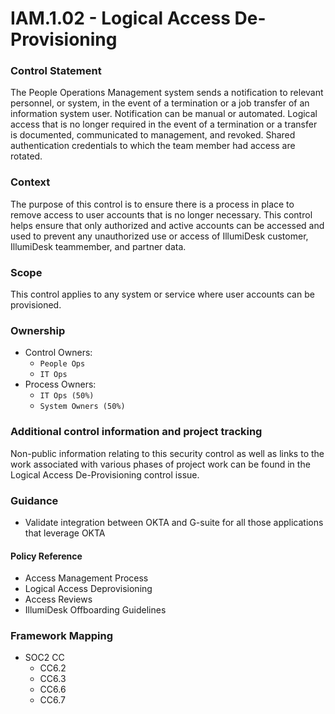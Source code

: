 # IAM.1.02 - Logical Access De-Provisioning



### Control Statement

The People Operations Management system sends a notification to relevant personnel, or system, in the event of a termination or a job transfer of an information system user. Notification can be manual or automated. Logical access that is no longer required in the event of a termination or a transfer is documented, communicated to management, and revoked. Shared authentication credentials to which the team member had access are rotated.

###  Context

The purpose of this control is to ensure there is a process in place to remove access to user accounts that is no longer necessary. This control helps ensure that only authorized and active accounts can be accessed and used to prevent any unauthorized use or access of IllumiDesk customer, IllumiDesk teammember, and partner data.

###  Scope

This control applies to any system or service where user accounts can be provisioned.

###  Ownership

* Control Owners:
  * `People Ops`
  * `IT Ops`
* Process Owners:
  * `IT Ops (50%)`
  * `System Owners (50%)`

###  Additional control information and project tracking

Non-public information relating to this security control as well as links to the work associated with various phases of project work can be found in the Logical Access De-Provisioning control issue.

###  Guidance

* Validate integration between OKTA and G-suite for all those applications that leverage OKTA

####  Policy Reference

* Access Management Process
* Logical Access Deprovisioning
* Access Reviews
* IllumiDesk Offboarding Guidelines

###  Framework Mapping

* SOC2 CC
  * CC6.2
  * CC6.3
  * CC6.6
  * CC6.7

